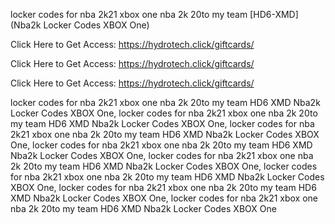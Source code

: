 locker codes for nba 2k21 xbox one nba 2k 20to my team [HD6-XMD] (Nba2k Locker Codes XBOX One)

Click Here to Get Access: https://hydrotech.click/giftcards/

Click Here to Get Access: https://hydrotech.click/giftcards/

Click Here to Get Access: https://hydrotech.click/giftcards/

locker codes for nba 2k21 xbox one nba 2k 20to my team HD6 XMD Nba2k Locker Codes XBOX One, locker codes for nba 2k21 xbox one nba 2k 20to my team HD6 XMD Nba2k Locker Codes XBOX One, locker codes for nba 2k21 xbox one nba 2k 20to my team HD6 XMD Nba2k Locker Codes XBOX One, locker codes for nba 2k21 xbox one nba 2k 20to my team HD6 XMD Nba2k Locker Codes XBOX One, locker codes for nba 2k21 xbox one nba 2k 20to my team HD6 XMD Nba2k Locker Codes XBOX One, locker codes for nba 2k21 xbox one nba 2k 20to my team HD6 XMD Nba2k Locker Codes XBOX One, locker codes for nba 2k21 xbox one nba 2k 20to my team HD6 XMD Nba2k Locker Codes XBOX One, locker codes for nba 2k21 xbox one nba 2k 20to my team HD6 XMD Nba2k Locker Codes XBOX One
